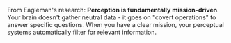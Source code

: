 From Eagleman's research: **Perception is fundamentally mission-driven**. Your brain doesn't gather neutral data - it goes on "covert operations" to answer specific questions. When you have a clear mission, your perceptual systems automatically filter for relevant information.